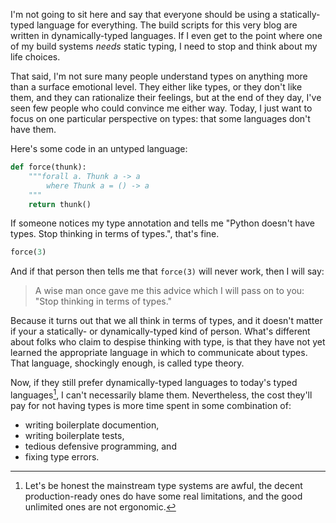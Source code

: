 I'm not going to sit here and say that everyone should be using a statically-typed language for everything.
The build scripts for this very blog are written in dynamically-typed languages.
If I even get to the point where one of my build systems _needs_ static typing, I need to stop and think about my life choices.

That said, I'm not sure many people understand types on anything more than a surface emotional level.
They either like types, or they don't like them, and they can rationalize their feelings, but at the end of they day, I've seen few people who could convince me either way.
Today, I just want to focus on one particular perspective on types: that some languages don't have them.


Here's some code in an untyped language:

```python
def force(thunk):
    """forall a. Thunk a -> a
        where Thunk a = () -> a
    """
    return thunk()
```

If someone notices my type annotation and tells me "Python doesn't have types. Stop thinking in terms of types.", that's fine.

```python
force(3)
```

And if that person then tells me that `force(3)` will never work, then I will say:

  > A wise man once gave me this advice which I will pass on to you: "Stop thinking in terms of types."


Because it turns out that we all think in terms of types, and it doesn't matter if your a statically- or dynamically-typed kind of person.
What's different about folks who claim to despise thinking with type, is that they have not yet learned the appropriate language in which to communicate about types.
That language, shockingly enough, is called type theory.

Now, if they still prefer dynamically-typed languages to today's typed languages[^today-problems], I can't necessarily blame them.
Nevertheless, the cost they'll pay for not having types is more time spent in some combination of:

  * writing boilerplate documention,
  * writing boilerplate tests,
  * tedious defensive programming, and
  * fixing type errors.

[^today-problems]: Let's be honest the mainstream type systems are awful, the decent production-ready ones do have some real limitations, and the good unlimited ones are not ergonomic.